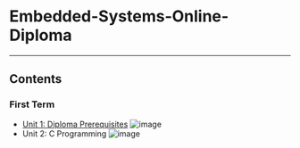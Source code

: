 # Embedded-Systems-Online-Diploma
---
## Contents

### First Term 
 - [Unit 1: Diploma Prerequisites](https://github.com/Moataz-Elhawary/Mastering-Embedded-System.git) ![image](https://github.com/Moataz-Elhawary/Mastering-Embedded-System/assets/125892441/e5d928be-6ae0-4d92-916a-c20265d0c81a)
 - Unit 2: C Programming ![image](https://progress-bar.dev/28/?title=progress)

